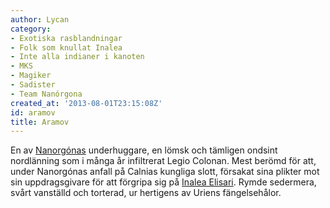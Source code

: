 ```yaml
---
author: Lycan
category:
- Exotiska rasblandningar
- Folk som knullat Inalea
- Inte alla indianer i kanoten
- MKS
- Magiker
- Sadister
- Team Nanórgona
created_at: '2013-08-01T23:15:08Z'
id: aramov
title: Aramov
---
```

En av [Nanorgónas] underhuggare, en lömsk och tämligen ondsint nordlänning som i många år infiltrerat Legio Colonan. Mest berömd för att, under Nanorgónas anfall på Calnias kungliga slott, försakat sina plikter mot sin uppdragsgivare för att förgripa sig på [Inalea Elisari]. Rymde sedermera, svårt vanställd och torterad, ur hertigens av Uriens fängelsehålor.

  [Nanorgónas]: Kraden_Nanorgóna
  [Inalea Elisari]: Inalea_Elisari